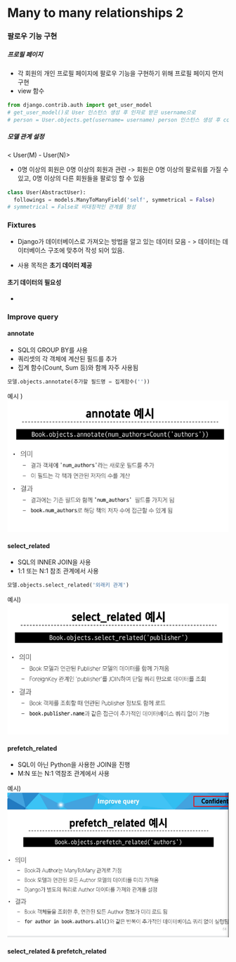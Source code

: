 # Many to many relationships 2

### 팔로우 기능 구현
##### 프로필 페이지
- 각 회원의 개인 프로필 페이지에 팔로우 기능을 구현하기 위해 프로필 페이지 먼저 구현
- view 함수 
``` py
from django.contrib.auth import get_user_model
# get_user_model()로 User 인스턴스 생성 후 인자로 받은 username으로 
# person = User.objects.get(username= username) person 인스턴스 생성 후 context로 가져오기
```
##### 모델 관계 설정

< User(M) - User(N)>
- 0명 이상의 회원은 0명 이상의 회원과 관련
-> 회원은 0명 이상의 팔로워를 가질 수있고, 0명 이상의 다른 회원들을 팔로잉 할 수 있음


``` py
class User(AbstractUser):
  followings = models.ManyToManyField('self', symmetrical = False)
# symmetrical = False로 비대칭적인 관계를 형성
```


### Fixtures

- Django가 데이터베이스로 가져오는 방법을 알고 있는 데이터 모음 - > 데이터는 데이터베이스 구조에 맞추어 작성 되어 있음.

- 사용 목적은 **초기 데이터 제공**

#### 초기 데이터의 필요성
- 



### Improve query

#### annotate 
- SQL의 GROUP BY를 사용
- 쿼리셋의 각 객체에 계산된 필드를 추가
- 집계 함수(Count, Sum 등)와 함께 자주 사용됨
```py
모델.objects.annotate(추가할 필드명 = 집계함수(''))
```
예시 ) ![alt text](image-8.png)


#### select_related

- SQL의 INNER JOIN을 사용
- 1:1 또는 N:1 참조 관계에서 사용
```py
모델.objects.select_related('외래키 관계')
```
예시) 
![alt text](image-9.png)


#### prefetch_related
- SQL이 아닌 Python을 사용한 JOIN을 진행
- M:N 또는 N:1 역참조 관계에서 사용

예시) 
![alt text](image-10.png)


#### select_related & prefetch_related



